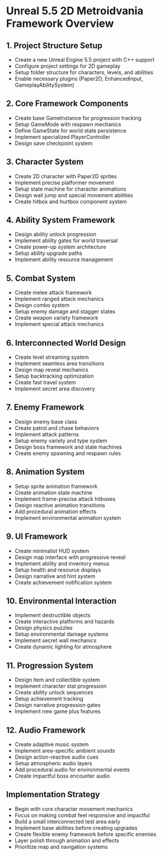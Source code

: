 # Unreal 5.5 2D Metroidvania Framework Overview

## 1. Project Structure Setup
- Create a new Unreal Engine 5.5 project with C++ support
- Configure project settings for 2D gameplay
- Setup folder structure for characters, levels, and abilities
- Enable necessary plugins (Paper2D, EnhancedInput, GameplayAbilitySystem)

## 2. Core Framework Components
- Create base GameInstance for progression tracking
- Setup GameMode with respawn mechanics
- Define GameState for world state persistence
- Implement specialized PlayerController
- Design save checkpoint system

## 3. Character System
- Create 2D character with Paper2D sprites
- Implement precise platformer movement
- Setup state machine for character animations
- Design wall jump and special movement abilities
- Create hitbox and hurtbox component system

## 4. Ability System Framework
- Design ability unlock progression
- Implement ability gates for world traversal
- Create power-up system architecture
- Setup ability upgrade paths
- Implement ability resource management

## 5. Combat System
- Create melee attack framework
- Implement ranged attack mechanics
- Design combo system
- Setup enemy damage and stagger states
- Create weapon variety framework
- Implement special attack mechanics

## 6. Interconnected World Design
- Create level streaming system
- Implement seamless area transitions
- Design map reveal mechanics
- Setup backtracking optimization
- Create fast travel system
- Implement secret area discovery

## 7. Enemy Framework
- Design enemy base class
- Create patrol and chase behaviors
- Implement attack patterns
- Setup enemy variety and type system
- Design boss framework and state machines
- Create enemy spawning and respawn rules

## 8. Animation System
- Setup sprite animation framework
- Create animation state machine
- Implement frame-precise attack hitboxes
- Design reactive animation transitions
- Add procedural animation effects
- Implement environmental animation system

## 9. UI Framework
- Create minimalist HUD system
- Design map interface with progressive reveal
- Implement ability and inventory menus
- Setup health and resource displays
- Design narrative and hint system
- Create achievement notification system

## 10. Environmental Interaction
- Implement destructible objects
- Create interactive platforms and hazards
- Design physics puzzles
- Setup environmental damage systems
- Implement secret wall mechanics
- Create dynamic lighting for atmosphere

## 11. Progression System
- Design item and collectible system
- Implement character stat progression
- Create ability unlock sequences
- Setup achievement tracking
- Design narrative progression gates
- Implement new game plus features

## 12. Audio Framework
- Create adaptive music system
- Implement area-specific ambient sounds
- Design action-reactive audio cues
- Setup atmospheric audio layers
- Add procedural audio for environmental events
- Create impactful boss encounter audio

## Implementation Strategy
- Begin with core character movement mechanics
- Focus on making combat feel responsive and impactful
- Build a small interconnected test area early
- Implement base abilities before creating upgrades
- Create flexible enemy framework before specific enemies
- Layer polish through animation and effects
- Prioritize map and navigation systems 